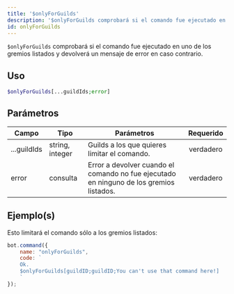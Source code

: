 ```yaml
---
title: '$onlyForGuilds'
description: '$onlyForGuilds comprobará si el comando fue ejecutado en uno de los gremios listados y devolverá un mensaje de error en caso contrario.'
id: onlyForGuilds
---
```


`$onlyForGuilds` comprobará si el comando fue ejecutado en uno de los gremios listados y devolverá un mensaje de error en caso contrario.

## Uso

```php
$onlyForGuilds[...guildIds;error]
```

## Parámetros

| Campo       | Tipo            | Parámetros                                                                              | Requerido |
| ----------- | --------------- | --------------------------------------------------------------------------------------- |:---------:|
| ...guildIds | string, integer | Guilds a los que quieres limitar el comando.                                            | verdadero |
| error       | consulta        | Error a devolver cuando el comando no fue ejecutado en ninguno de los gremios listados. | verdadero |

## Ejemplo(s)

Esto limitará el comando sólo a los gremios listados:

```javascript
bot.command({
    name: "onlyForGuilds",
    code: `
    Ok.
    $onlyForGuilds[guildID;guildID;You can't use that command here!]
    `
});
```